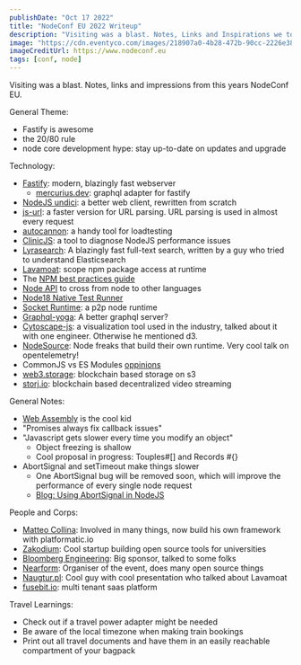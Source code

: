 ```yaml
---
publishDate: "Oct 17 2022"
title: "NodeConf EU 2022 Writeup"
description: "Visiting was a blast. Notes, Links and Inspirations we took from the conf."
image: "https://cdn.eventyco.com/images/218907a0-4b28-472b-90cc-2226e388df6e.png"
imageCreditUrl: https://www.nodeconf.eu
tags: [conf, node]
---
```


Visiting was a blast. Notes, links and impressions from this years NodeConf EU.

General Theme:

-   Fastify is awesome
-   the 20/80 rule
-   node core development hype: stay up-to-date on updates and upgrade

Technology:

-   [Fastify](https://github.com/fastify/fastify): modern, blazingly fast webserver
    -   [mercurius.dev](https://mercurius.dev/): graphql adapter for fastify
-   [NodeJS undici](https://github.com/nodejs/undici): a better web client, rewritten from scratch
-   [js-url](https://github.com/websanova/js-url): a faster version for URL parsing. URL parsing is used in almost every request
-   [autocannon](https://github.com/mcollina/autocannon): a handy tool for loadtesting
-   [ClinicJS](https://clinicjs.org/): a tool to diagnose NodeJS performance issues
-   [Lyrasearch](https://github.com/LyraSearch/lyra): A blazingly fast full-text search, written by a guy who tried to understand Elasticsearch
-   [Lavamoat](https://github.com/LavaMoat/LavaMoat): scope npm package access at runtime
-   The [NPM best practices guide](https://openssf.org/blog/2022/09/01/npm-best-practices-for-the-supply-chain/)
-   [Node API](https://github.com/nodejs/node-addon-api) to cross from node to other languages
-   [Node18 Native Test Runner](https://nodejs.org/api/test.html)
-   [Socket Runtime](https://github.com/socketsupply/socket): a p2p node runtime
-   [Graphql-yoga](https://github.com/dotansimha/graphql-yoga): A better graphql server?
-   [Cytoscape-js](https://github.com/cytoscape/cytoscape.js/): a visualization tool used in the industry, talked about it with one engineer. Otherwise he mentioned d3.
-   [NodeSource](https://nodesource.com/): Node freaks that build their own runtime. Very cool talk on opentelemetry!
-   CommonJS vs ES Modules [oppinions](https://blog.logrocket.com/commonjs-vs-es-modules-node-js/)
-   [web3.storage](https://web3.storage/): blockchain based storage on s3
-   [storj.io](https://www.storj.io/blog/how-storj-built-the-fastest-and-lowest-cost-cloud-video-sharing-option): blockchain based decentralized video streaming

General Notes:

-   [Web Assembly](https://radu-matei.com/blog/nodejs-wasi/) is the cool kid
-   "Promises always fix callback issues"
-   "Javascript gets slower every time you modify an object"
    -   Object freezing is shallow
    -   Cool proposal in progress: Touples#[] and Records #{}
-   AbortSignal and setTimeout make things slower
    -   One AbortSignal bug will be removed soon, which will improve the performance of every single node request
    -   [Blog: Using AbortSignal in NodeJS](https://www.nearform.com/blog/using-abortsignal-in-node-js/)


People and Corps:

-   [Matteo Collina](https://github.com/mcollina): Involved in many things, now build his own framework with platformatic.io
-   [Zakodium](https://www.zakodium.com/): Cool startup building open source tools for universities
-   [Bloomberg Engineering](https://www.bloomberg.com/company/careers/working-here/engineering/): Big sponsor, talked to some folks
-   [Nearform](https://www.nearform.com/blog): Organiser of the event, does many open source things
-   [Naugtur.pl](https://naugtur.pl/): Cool guy with cool presentation who talked about Lavamoat
-   [fusebit.io](https://fusebit.io): multi tenant saas platform

Travel Learnings:

-   Check out if a travel power adapter might be needed
-   Be aware of the local timezone when making train bookings
-   Print out all travel documents and have them in an easily reachable compartment of your bagpack
